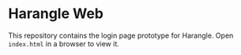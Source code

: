 # Harangle Web

This repository contains the login page prototype for Harangle. Open `index.html` in a browser to view it.
